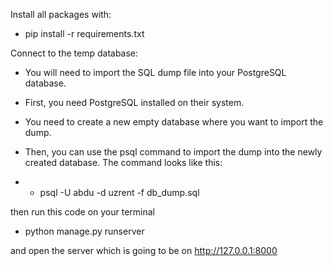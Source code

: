 Install all packages with:
- pip install -r requirements.txt

Connect to the temp database:
- You will need to import the SQL dump file into your PostgreSQL database.
- First, you need PostgreSQL installed on their system.

- You need to create a new empty database where you want to import the dump.

- Then, you can use the psql command to import the dump into the newly created database. The command looks like this:
- - psql -U abdu -d uzrent -f db_dump.sql

then run this code on your terminal
- python manage.py runserver

and open the server which is going to be on http://127.0.0.1:8000
